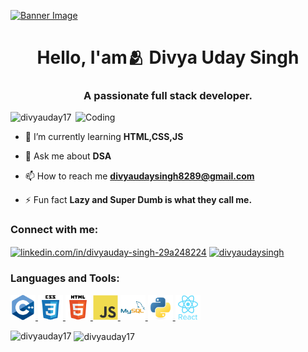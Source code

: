 [![Banner Image](https://camo.githubusercontent.com/cae12fddd9d6982901d82580bdf321d81fb299141098ca1c2d4891870827bf17/68747470733a2f2f6d69726f2e6d656469756d2e636f6d2f6d61782f313336302f302a37513379765349765f7430696f4a2d5a2e676966)](linkedin.com/in/divyauday-singh-29a248224)

<h1 align="center">Hello, I'am🫂 Divya Uday Singh</h1>
<h3 align="center">A passionate full stack developer.</h3>
<img align="right" alt="Coding" width="400" src="https://i.pinimg.com/originals/c5/32/66/c5326692e5c7b28dd2ad3bdc1ae3cbed.gif">
<p align="left"> <img src="https://komarev.com/ghpvc/?username=divyauday17&label=Profile%20views&color=0e75b6&style=flat" alt="divyauday17" /> </p>

- 🌱 I’m currently learning **HTML,CSS,JS**

- 💬 Ask me about **DSA**

- 📫 How to reach me **divyaudaysingh8289@gmail.com**

- ⚡ Fun fact **Lazy and Super Dumb is what they call me.**

<h3 align="left">Connect with me:</h3>
<p align="left">
<a href="https://linkedin.com/in/linkedin.com/in/divyauday-singh-29a248224" target="blank"><img align="center" src="https://raw.githubusercontent.com/rahuldkjain/github-profile-readme-generator/master/src/images/icons/Social/linked-in-alt.svg" alt="linkedin.com/in/divyauday-singh-29a248224" height="30" width="40" /></a>
<a href="https://instagram.com/divyaudaysingh" target="blank"><img align="center" src="https://raw.githubusercontent.com/rahuldkjain/github-profile-readme-generator/master/src/images/icons/Social/instagram.svg" alt="divyaudaysingh" height="30" width="40" /></a>
</p>

<h3 align="left">Languages and Tools:</h3>
<p align="left"> <a href="https://www.w3schools.com/cpp/" target="_blank" rel="noreferrer"> <img src="https://raw.githubusercontent.com/devicons/devicon/master/icons/cplusplus/cplusplus-original.svg" alt="cplusplus" width="40" height="40"/> </a> <a href="https://www.w3schools.com/css/" target="_blank" rel="noreferrer"> <img src="https://raw.githubusercontent.com/devicons/devicon/master/icons/css3/css3-original-wordmark.svg" alt="css3" width="40" height="40"/> </a> <a href="https://www.w3.org/html/" target="_blank" rel="noreferrer"> <img src="https://raw.githubusercontent.com/devicons/devicon/master/icons/html5/html5-original-wordmark.svg" alt="html5" width="40" height="40"/> </a> <a href="https://developer.mozilla.org/en-US/docs/Web/JavaScript" target="_blank" rel="noreferrer"> <img src="https://raw.githubusercontent.com/devicons/devicon/master/icons/javascript/javascript-original.svg" alt="javascript" width="40" height="40"/> </a> <a href="https://www.mysql.com/" target="_blank" rel="noreferrer"> <img src="https://raw.githubusercontent.com/devicons/devicon/master/icons/mysql/mysql-original-wordmark.svg" alt="mysql" width="40" height="40"/> </a> <a href="https://www.python.org" target="_blank" rel="noreferrer"> <img src="https://raw.githubusercontent.com/devicons/devicon/master/icons/python/python-original.svg" alt="python" width="40" height="40"/> </a> <a href="https://reactjs.org/" target="_blank" rel="noreferrer"> <img src="https://raw.githubusercontent.com/devicons/devicon/master/icons/react/react-original-wordmark.svg" alt="react" width="40" height="40"/> </a> </p>

<p><img align="left" src="https://github-readme-stats.vercel.app/api/top-langs?username=divyauday17&show_icons=true&locale=en&layout=compact" alt="divyauday17" /></p>

<p>&nbsp;<img align="center" src="https://github-readme-stats.vercel.app/api?username=divyauday17&show_icons=true&locale=en" alt="divyauday17" /></p>
